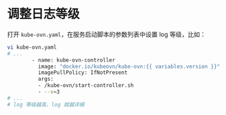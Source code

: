 # 调整日志等级

打开 `kube-ovn.yaml`，在服务启动脚本的参数列表中设置 log 等级，比如：

``` bash
vi kube-ovn.yaml
# ...
        - name: kube-ovn-controller
          image: "docker.io/kubeovn/kube-ovn:{{ variables.version }}"
          imagePullPolicy: IfNotPresent
          args:
          - /kube-ovn/start-controller.sh
          - --v=3
# ...
# log 等级越高，log 就越详细
```
